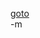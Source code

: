 <a href="https://store.dataevolution.com/ProductDetails.asp?ProductCode=DT%2D7001"><img src="http://www.earthvssoup.com/sp3w/uploaded_images/DT-7001-2-715657.jpg" border="0" alt="" /><br/>
goto</a><br/>
-m